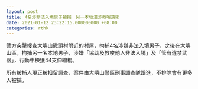 ```yaml
---
layout: post
title: 4名涉非法入境男子被捕　另一本地漢涉教唆落網
date: 2021-01-12 23:22:15.000000000 +08:00
categories: rthk
---
```


警方突擊搜查大嶼山䃟頭村附近的村屋，拘捕4名涉嫌非法入境男子，之後在大嶼山區，拘捕另一名本地男子，涉嫌「協助及教唆他人非法入境」及「管有違禁武器」，行動中檢獲44支伸縮棍。

所有被捕人現正被扣留調查，案件由大嶼山警區刑事調查隊跟進，不排除會有更多人被捕。
